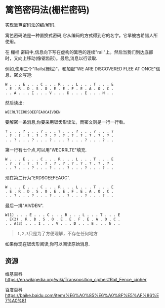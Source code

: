 # 篱笆密码法(栅栏密码)

实现篱笆密码法的编/解码.

篱笆密码法是一种置换式密码,它从编码的方式得到它的名字。它早被古希腊人所使用。

在 栅栏 密码中,信息向下写在虚构的篱笆的连续"rail"上，然后当我们到达底部时，又向上移动(像锯齿形)。最后,消息以行读取.

例如,使用三个"Rails(栅栏)"，和加密"WE ARE DISCOVERED FLEE AT ONCE"信息，密文写道:

```text
W . . . E . . . C . . . R . . . L . . . T . . . E
. E . R . D . S . O . E . E . F . E . A . O . C .
. . A . . . I . . . V . . . D . . . E . . . N . .
```

然后读出:

```text
WECRLTEERDSOEEFEAOCAIVDEN
```

要解密一条消息,你要采用锯齿形读法，而密文则是一行一行看。

```text
? . . . ? . . . ? . . . ? . . . ? . . . ? . . . ?
. ? . ? . ? . ? . ? . ? . ? . ? . ? . ? . ? . ? .
. . ? . . . ? . . . ? . . . ? . . . ? . . . ? . .
```

第一行有七个点,可以用"WECRRLTE"填充.

```text
W . . . E . . . C . . . R . . . L . . . T . . . E
. ? . ? . ? . ? . ? . ? . ? . ? . ? . ? . ? . ? .
. . ? . . . ? . . . ? . . . ? . . . ? . . . ? . .
```

现在第二行为"ERDSOEEFEAOC".

```text
W . . . E . . . C . . . R . . . L . . . T . . . E
. E . R . D . S . O . E . E . F . E . A . O . C .
. . ? . . . ? . . . ? . . . ? . . . ? . . . ? . .
```

最后一排"AIVDEN".

```text
W(1) . . . E . . . C . . . R . . . L . . . T . . . E
. E(2) . R . D . S . O . E . E . F . E . A . O . C .
. . A(3) . . . I . . . V . . . D . . . E . . . N . .
```

> `1,2,3`只是为了方便理解，不存在任何地方

如果你现在锯齿形阅读,你可以阅读原始消息.

[help-page]: https://exercism.io/tracks/rust/learning
[modules]: https://doc.rust-lang.org/book/2018-edition/ch07-00-modules.html
[cargo]: https://doc.rust-lang.org/book/2018-edition/ch14-00-more-about-cargo.html
[rust-tests]: https://doc.rust-lang.org/book/2018-edition/ch11-02-running-tests.html

## 资源

维基百科<https://en.wikipedia.org/wiki/Transposition_cipher#Rail_Fence_cipher>

百度百科
<https://baike.baidu.com/item/%E6%A0%85%E6%A0%8F%E5%AF%86%E7%A0%81>